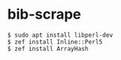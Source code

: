 # bib-scrape

    $ sudo apt install libperl-dev
    $ zef install Inline::Perl5
    $ zef install ArrayHash
